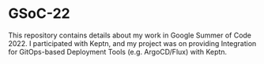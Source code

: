 # GSoC-22
This repository contains details about my work in Google Summer of Code 2022. I participated with Keptn, and my project was on providing Integration for GitOps-based Deployment Tools (e.g. ArgoCD/Flux) with Keptn.
